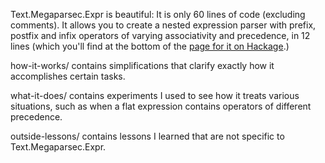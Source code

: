 Text.Megaparsec.Expr is beautiful: It is only 60 lines of code (excluding comments). It allows you to create a nested expression parser with prefix, postfix and infix operators of varying associativity and precedence, in 12 lines (which you'll find at the bottom of the [page for it on Hackage](http://hackage.haskell.org/package/megaparsec-5.1.1/docs/Text-Megaparsec-Expr.html).)

how-it-works/ contains simplifications that clarify exactly how it accomplishes certain tasks.

what-it-does/ contains experiments I used to see how it treats various situations, such as when a flat expression contains operators of different precedence.

outside-lessons/ contains lessons I learned that are not specific to Text.Megaparsec.Expr.
